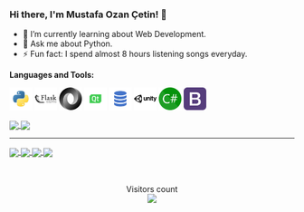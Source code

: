### Hi there, I'm Mustafa Ozan Çetin! 👋

- 🌱 I’m currently learning about Web Development.
- 💬 Ask me about Python.
- ⚡ Fun fact: I spend almost 8 hours listening songs everyday.

**Languages and Tools:**  

<code><img height="40" src="https://raw.githubusercontent.com/github/explore/80688e429a7d4ef2fca1e82350fe8e3517d3494d/topics/python/python.png"></code>
<code><img height="40" src="https://raw.githubusercontent.com/github/explore/80688e429a7d4ef2fca1e82350fe8e3517d3494d/topics/flask/flask.png"></code>
<code><img height="40" src="https://raw.githubusercontent.com/github/explore/80688e429a7d4ef2fca1e82350fe8e3517d3494d/topics/json/json.png"></code>
<code><img height="40" src="https://raw.githubusercontent.com/github/explore/80688e429a7d4ef2fca1e82350fe8e3517d3494d/topics/qt/qt.png"></code>
<code><img height="40" src="https://raw.githubusercontent.com/github/explore/80688e429a7d4ef2fca1e82350fe8e3517d3494d/topics/sql/sql.png"></code>
<code><img height="40" src="https://raw.githubusercontent.com/github/explore/80688e429a7d4ef2fca1e82350fe8e3517d3494d/topics/unity/unity.png"></code>
<code><img height="40" src="https://raw.githubusercontent.com/github/explore/80688e429a7d4ef2fca1e82350fe8e3517d3494d/topics/csharp/csharp.png"></code>
<code><img height="40" src="https://raw.githubusercontent.com/github/explore/80688e429a7d4ef2fca1e82350fe8e3517d3494d/topics/bootstrap/bootstrap.png"></code>

<a href="https://github.com/mozancetin">
  <img align="center" src="https://github-readme-stats.vercel.app/api?username=mozancetin&&show_icons=true&theme=radical" />
</a>

<!-- title_color=ffffff&icon_color=bb2acf&text_color=daf7dc&bg_color=151515 -->

<a href="https://github.com/mozancetin">
  <img align="center" src="https://github-readme-stats.vercel.app/api/top-langs/?username=mozancetin&theme=radical&hide_langs_below=0" />
</a>

<hr>

<a href="https://github.com/mozancetin/Selenium-Instagram-Unfollow">
  <img align="center" src="https://github-readme-stats.vercel.app/api/pin/?username=mozancetin&repo=Selenium-Instagram-Unfollow&theme=radical" />
</a>

<a href="https://github.com/mozancetin/PyPassKeeper">
  <img align="center" src="https://github-readme-stats.vercel.app/api/pin/?username=mozancetin&repo=PyPassKeeper&theme=radical" />
</a>

<a href="https://github.com/mozancetin/Ozybo-Bot">
  <img align="center" src="https://github-readme-stats.vercel.app/api/pin/?username=mozancetin&repo=Ozybo-Bot&theme=radical" />
</a>

<a href="https://github.com/mozancetin/Image-to-ASCII-Art">
  <img align="center" src="https://github-readme-stats.vercel.app/api/pin/?username=mozancetin&repo=Image-to-ASCII-Art&theme=radical" />
</a>

<br>
<br>
<br>

<p align="center"> 
  Visitors count<br>
  <img src="https://profile-counter.glitch.me/mozancetin/count.svg" />
</p>
